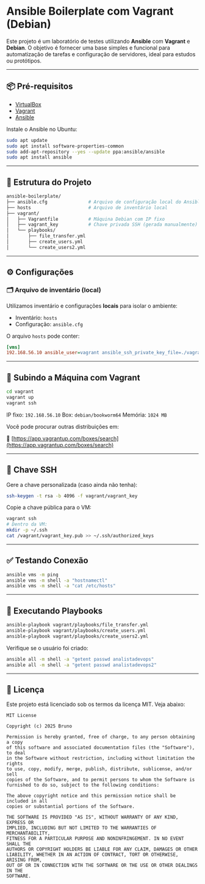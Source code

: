 # Ansible Boilerplate com Vagrant (Debian)

Este projeto é um laboratório de testes utilizando **Ansible** com **Vagrant** e **Debian**. O objetivo é fornecer uma base simples e funcional para automatização de tarefas e configuração de servidores, ideal para estudos ou protótipos.

---

## 📦 Pré-requisitos

- [VirtualBox](https://www.virtualbox.org/wiki/Linux_Downloads)
- [Vagrant](https://developer.hashicorp.com/vagrant/downloads)
- [Ansible](https://www.ansible.com)

Instale o Ansible no Ubuntu:

```bash
sudo apt update
sudo apt install software-properties-common
sudo add-apt-repository --yes --update ppa:ansible/ansible
sudo apt install ansible
````

---

## 📁 Estrutura do Projeto

```bash
ansible-boilerplate/
├── ansible.cfg               # Arquivo de configuração local do Ansible
├── hosts                     # Arquivo de inventário local
├── vagrant/
│   ├── Vagrantfile           # Máquina Debian com IP fixo
│   ├── vagrant_key           # Chave privada SSH (gerada manualmente)
│   └── playbooks/
│       ├── file_transfer.yml
│       ├── create_users.yml
│       └── create_users2.yml
```

---

## ⚙️ Configurações

### 🗂 Arquivo de inventário (local)

Utilizamos inventário e configurações **locais** para isolar o ambiente:

* Inventário: `hosts`
* Configuração: `ansible.cfg`

O arquivo `hosts` pode conter:

```ini
[vms]
192.168.56.10 ansible_user=vagrant ansible_ssh_private_key_file=./vagrant/vagrant_key
```

---

## 🚀 Subindo a Máquina com Vagrant

```bash
cd vagrant
vagrant up
vagrant ssh
```

IP fixo: `192.168.56.10`
Box: `debian/bookworm64`
Memória: `1024 MB`

Você pode procurar outras distribuições em:

🔗 [https://app.vagrantup.com/boxes/search](https://app.vagrantup.com/boxes/search)

---

## 🔐 Chave SSH

Gere a chave personalizada (caso ainda não tenha):

```bash
ssh-keygen -t rsa -b 4096 -f vagrant/vagrant_key
```

Copie a chave pública para o VM:

```bash
vagrant ssh
# Dentro da VM:
mkdir -p ~/.ssh
cat /vagrant/vagrant_key.pub >> ~/.ssh/authorized_keys
```

---

## ✅ Testando Conexão

```bash
ansible vms -m ping
ansible vms -m shell -a "hostnamectl"
ansible vms -m shell -a "cat /etc/hosts"
```

---

## 📜 Executando Playbooks

```bash
ansible-playbook vagrant/playbooks/file_transfer.yml
ansible-playbook vagrant/playbooks/create_users.yml
ansible-playbook vagrant/playbooks/create_users2.yml
```

Verifique se o usuário foi criado:

```bash
ansible all -m shell -a "getent passwd analistadevops"
ansible all -m shell -a "getent passwd analistadevops2"
```

---

## 📄 Licença

Este projeto está licenciado sob os termos da licença MIT. Veja abaixo:

```
MIT License

Copyright (c) 2025 Bruno

Permission is hereby granted, free of charge, to any person obtaining a copy
of this software and associated documentation files (the "Software"), to deal
in the Software without restriction, including without limitation the rights
to use, copy, modify, merge, publish, distribute, sublicense, and/or sell
copies of the Software, and to permit persons to whom the Software is
furnished to do so, subject to the following conditions:

The above copyright notice and this permission notice shall be included in all
copies or substantial portions of the Software.

THE SOFTWARE IS PROVIDED "AS IS", WITHOUT WARRANTY OF ANY KIND, EXPRESS OR
IMPLIED, INCLUDING BUT NOT LIMITED TO THE WARRANTIES OF MERCHANTABILITY,
FITNESS FOR A PARTICULAR PURPOSE AND NONINFRINGEMENT. IN NO EVENT SHALL THE
AUTHORS OR COPYRIGHT HOLDERS BE LIABLE FOR ANY CLAIM, DAMAGES OR OTHER
LIABILITY, WHETHER IN AN ACTION OF CONTRACT, TORT OR OTHERWISE, ARISING FROM,
OUT OF OR IN CONNECTION WITH THE SOFTWARE OR THE USE OR OTHER DEALINGS IN THE
SOFTWARE.
```
